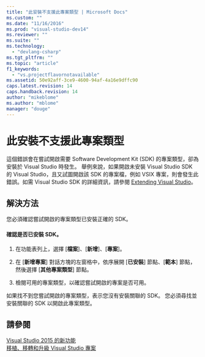 ```yaml
---
title: "此安裝不支援此專案類型 | Microsoft Docs"
ms.custom: ""
ms.date: "11/16/2016"
ms.prod: "visual-studio-dev14"
ms.reviewer: ""
ms.suite: ""
ms.technology: 
  - "devlang-csharp"
ms.tgt_pltfrm: ""
ms.topic: "article"
f1_keywords: 
  - "vs.projectflavornotavailable"
ms.assetid: 50e92aff-3ce9-4600-94af-4a16e9dffc90
caps.latest.revision: 14
caps.handback.revision: 14
author: "mikeblome"
ms.author: "mblome"
manager: "douge"
---
```

# 此安裝不支援此專案類型
這個錯誤會在嘗試開啟需要 Software Development Kit \(SDK\) 的專案類型，卻為安裝於 Visual Studio 時發生。  舉例來說，如果開啟未安裝 Visual Studio SDK 的 Visual Studio，且又試圖開啟該 SDK 的專案檔，例如 VSIX 專案，則會發生此錯誤。如需 Visual Studio SDK 的詳細資訊，請參閱 [Extending Visual Studio](http://go.microsoft.com/fwlink/?LinkID=64968)。  
  
## 解決方法  
 您必須確認嘗試開啟的專案類型已安裝正確的 SDK。  
  
#### 確認是否已安裝 SDK。  
  
1.  在功能表列上，選擇 \[**檔案**\]、\[**新增**\]、\[**專案**\]。  
  
2.  在 \[**新增專案**\] 對話方塊的左窗格中，依序展開 \[**已安裝**\] 節點、\[**範本**\] 節點，然後選擇 \[**其他專案類型**\] 節點。  
  
3.  檢閱可用的專案類型，以確認嘗試開啟的專案是否可用。  
  
 如果找不到您嘗試開啟的專案類型，表示您沒有安裝關聯的 SDK。  您必須尋找並安裝關聯的 SDK 以開啟此專案類型。  
  
## 請參閱  
 [Visual Studio 2015 的新功能](../ide/what-s-new-in-visual-studio-2015.md)   
 [移植、移轉和升級 Visual Studio 專案](../porting/porting-migrating-and-upgrading-visual-studio-projects.md)